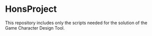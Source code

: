 # HonsProject

This repository includes only the scripts needed for the solution of the Game Character Design Tool.
